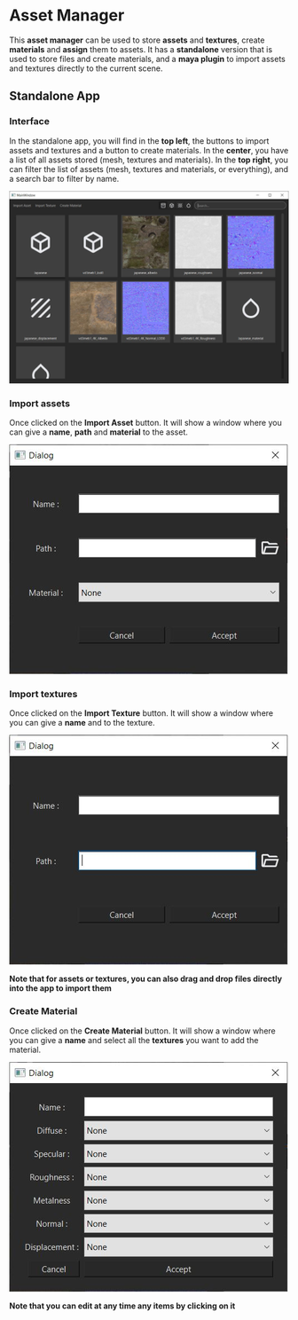 # Asset Manager

This **asset manager** can be used to store **assets** and **textures**, create **materials** and **assign** them to assets. It has a **standalone** version that is used to store files and create materials, and a **maya plugin** to import assets and textures directly to the current scene.

## Standalone App

### Interface

In the standalone app, you will find in the **top left**, the buttons to import assets and textures and a button to create materials.
In the **center**, you have a list of all assets stored (mesh, textures and materials).
In the **top right**, you can filter the list of assets (mesh, textures and materials, or everything), and a search bar to filter by name.

![Standalone Application](./assets/readme/standalone.jpg)

### Import assets

Once clicked on the **Import Asset** button. It will show a window where you can give a **name**, **path** and **material** to the asset.

![Import Asset](./assets/readme/import_asset.jpg)

### Import textures

Once clicked on the **Import Texture** button. It will show a window where you can give a **name** and to the texture.

![Import Texture](./assets/readme/import_texture.jpg)


**Note that for assets or textures, you can also drag and drop files directly into the app to import them**


### Create Material

Once clicked on the **Create Material** button. It will show a window where you can give a **name** and select all the **textures** you want to add the material.

![Create Material](./assets/readme/create_material.jpg)


**Note that you can edit at any time any items by clicking on it**